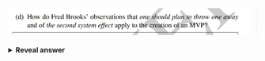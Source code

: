 ## <img src="../../../../../media/paste-612fe15efedcb87f32b710f207a720bf61b8c551.jpg">
<details>
<summary><b>Reveal answer</b></summary>
<img src="../../../../../media/paste-27a52d98586154b3bbe0a7983a52f51dc5a70ea9.jpg"><br>First system of monolith, second microservcies
</details>
